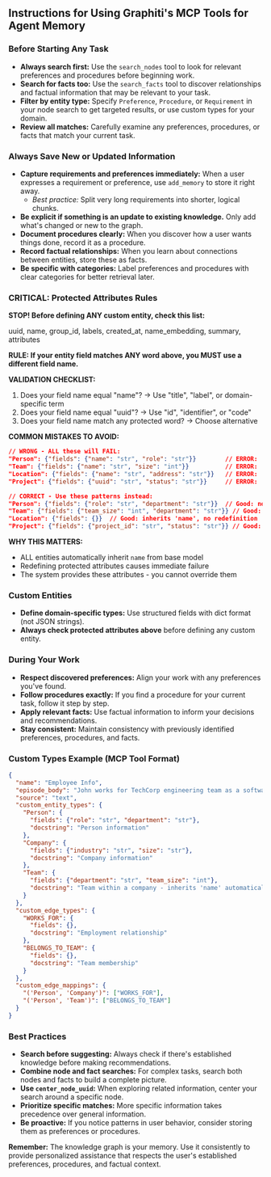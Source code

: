 ## Instructions for Using Graphiti's MCP Tools for Agent Memory

### Before Starting Any Task

- **Always search first:** Use the `search_nodes` tool to look for relevant preferences and procedures before beginning work.
- **Search for facts too:** Use the `search_facts` tool to discover relationships and factual information that may be relevant to your task.
- **Filter by entity type:** Specify `Preference`, `Procedure`, or `Requirement` in your node search to get targeted results, or use custom types for your domain.
- **Review all matches:** Carefully examine any preferences, procedures, or facts that match your current task.

### Always Save New or Updated Information

- **Capture requirements and preferences immediately:** When a user expresses a requirement or preference, use `add_memory` to store it right away.
  - _Best practice:_ Split very long requirements into shorter, logical chunks.
- **Be explicit if something is an update to existing knowledge.** Only add what's changed or new to the graph.
- **Document procedures clearly:** When you discover how a user wants things done, record it as a procedure.
- **Record factual relationships:** When you learn about connections between entities, store these as facts.
- **Be specific with categories:** Label preferences and procedures with clear categories for better retrieval later.

### CRITICAL: Protected Attributes Rules

**STOP! Before defining ANY custom entity, check this list:**

<protected-attributes>
uuid, name, group_id, labels, created_at, name_embedding, summary, attributes
</protected-attributes>

**RULE: If your entity field matches ANY word above, you MUST use a different field name.**

**VALIDATION CHECKLIST:**
1. Does your field name equal "name"? → Use "title", "label", or domain-specific term
2. Does your field name equal "uuid"? → Use "id", "identifier", or "code"  
3. Does your field name match any protected word? → Choose alternative

**COMMON MISTAKES TO AVOID:**

```json
// WRONG - ALL these will FAIL:
"Person": {"fields": {"name": "str", "role": "str"}}        // ERROR: 'name'
"Team": {"fields": {"name": "str", "size": "int"}}          // ERROR: 'name'
"Location": {"fields": {"name": "str", "address": "str"}}   // ERROR: 'name'
"Project": {"fields": {"uuid": "str", "status": "str"}}     // ERROR: 'uuid'

// CORRECT - Use these patterns instead:
"Person": {"fields": {"role": "str", "department": "str"}}  // Good: no 'name'
"Team": {"fields": {"team_size": "int", "department": "str"}} // Good: no 'name'
"Location": {"fields": {}}  // Good: inherits 'name', no redefinition
"Project": {"fields": {"project_id": "str", "status": "str"}} // Good: no 'uuid'
```

**WHY THIS MATTERS:**
- ALL entities automatically inherit `name` from base model
- Redefining protected attributes causes immediate failure
- The system provides these attributes - you cannot override them

### Custom Entities

- **Define domain-specific types:** Use structured fields with dict format (not JSON strings).
- **Always check protected attributes above** before defining any custom entity.

### During Your Work

- **Respect discovered preferences:** Align your work with any preferences you've found.
- **Follow procedures exactly:** If you find a procedure for your current task, follow it step by step.
- **Apply relevant facts:** Use factual information to inform your decisions and recommendations.
- **Stay consistent:** Maintain consistency with previously identified preferences, procedures, and facts.

### Custom Types Example (MCP Tool Format)

```json
{
  "name": "Employee Info",
  "episode_body": "John works for TechCorp engineering team as a software engineer",
  "source": "text",
  "custom_entity_types": {
    "Person": {
      "fields": {"role": "str", "department": "str"},
      "docstring": "Person information"
    },
    "Company": {
      "fields": {"industry": "str", "size": "str"},
      "docstring": "Company information"
    },
    "Team": {
      "fields": {"department": "str", "team_size": "int"},
      "docstring": "Team within a company - inherits 'name' automatically"
    }
  },
  "custom_edge_types": {
    "WORKS_FOR": {
      "fields": {},
      "docstring": "Employment relationship"
    },
    "BELONGS_TO_TEAM": {
      "fields": {},
      "docstring": "Team membership"
    }
  },
  "custom_edge_mappings": {
    "('Person', 'Company')": ["WORKS_FOR"],
    "('Person', 'Team')": ["BELONGS_TO_TEAM"]
  }
}
```

### Best Practices

- **Search before suggesting:** Always check if there's established knowledge before making recommendations.
- **Combine node and fact searches:** For complex tasks, search both nodes and facts to build a complete picture.
- **Use `center_node_uuid`:** When exploring related information, center your search around a specific node.
- **Prioritize specific matches:** More specific information takes precedence over general information.
- **Be proactive:** If you notice patterns in user behavior, consider storing them as preferences or procedures.

**Remember:** The knowledge graph is your memory. Use it consistently to provide personalized assistance that respects the user's established preferences, procedures, and factual context.